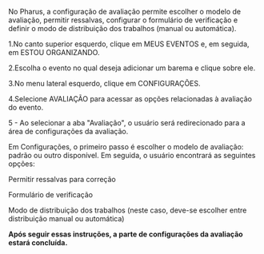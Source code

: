 No Pharus, a configuração de avaliação permite escolher o modelo de avaliação, permitir ressalvas, configurar o formulário de verificação e definir o modo de distribuição dos trabalhos (manual ou automática).

1.No canto superior esquerdo, clique em MEUS EVENTOS e, em seguida, em ESTOU ORGANIZANDO.

2.Escolha o evento no qual deseja adicionar um barema e clique sobre ele.

3.No menu lateral esquerdo, clique em CONFIGURAÇÕES.

4.Selecione AVALIAÇÃO para acessar as opções relacionadas à avaliação do evento.

5 - Ao selecionar a aba "Avaliação", o usuário será redirecionado para a área de configurações da avaliação.

Em Configurações, o primeiro passo é escolher o modelo de avaliação: padrão ou outro disponível.
Em seguida, o usuário encontrará as seguintes opções:

Permitir ressalvas para correção

Formulário de verificação

Modo de distribuição dos trabalhos (neste caso, deve-se escolher entre distribuição manual ou automática)

**Após seguir essas instruções, a parte de configurações da avaliação estará concluída.**